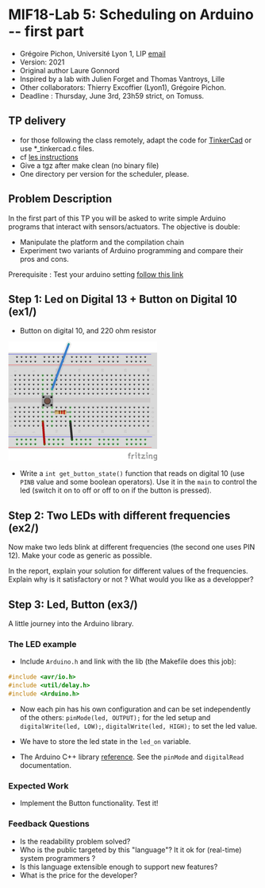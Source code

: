 # MIF18-Lab 5: Scheduling on Arduino -- first part

  * Grégoire Pichon, Université Lyon 1, LIP [email](mailto:gregoire.pichon@univ-lyon1.fr)
  * Version: 2021
  * Original author Laure Gonnord
  * Inspired by a lab with Julien Forget and Thomas Vantroys, Lille
  * Other collaborators: Thierry Excoffier (Lyon1), Grégoire Pichon.
  * Deadline : Thursday, June 3rd, 23h59 strict, on Tomuss.

## TP delivery

* for those following the class remotely, adapt the code for [TinkerCad](http://tinkercad.com) or use *_tinkercad.c files.
* cf [les instructions](http://laure.gonnord.pages.univ-lyon1.fr/advanced-systems/HOWTO_CR_TP_MIF18.md)
* Give a tgz after make clean (no binary file)
* One directory per version for the scheduler, please.

## Problem Description

In the first part of this TP you will be asked to write simple Arduino
programs that interact with sensors/actuators. The objective is
double:
* Manipulate the platform and the compilation chain
* Experiment two variants of Arduino programming and compare their pros and cons.

Prerequisite : Test your arduino setting [follow this
link](_startup_part1.md)

## Step 1:  Led on Digital 13 + Button on Digital 10 (ex1/)

* Button on digital 10, and 220 ohm resistor

![Button on Port Digital 10](figs/p-boutonpoussoir_arduino.png)

*  Write a `int get_button_state()`
  function that reads on digital 10 (use `PINB` value and some boolean
  operators). Use it in the `main` to control the led (switch it on to
  off or off to on if the button is pressed).

## Step 2: Two LEDs with different frequencies (ex2/)

Now make two leds blink at different frequencies (the second one uses
PIN 12). Make your code as generic as possible.

In the report, explain your solution for different values of the
frequencies. Explain why is it satisfactory or not ? What would you
like as a developper?

## Step 3: Led, Button (ex3/)

A little journey into the Arduino library. 

### The LED example
* Include `Arduino.h` and link with the lib (the Makefile does this
job):
```C
#include <avr/io.h>
#include <util/delay.h>
#include <Arduino.h>
```

* Now each pin has his own configuration and can be set independently
of the others:   `pinMode(led, OUTPUT);` for the led setup and
`digitalWrite(led, LOW);`,  `digitalWrite(led, HIGH);` to set the led
value.

* We have to store the led state in the `led_on` variable.

* The Arduino C++ library
[reference](https://www.arduino.cc/en/Reference/HomePage). See
the `pinMode` and `digitalRead` documentation.

### Expected Work

* Implement the Button functionality. Test it!

### Feedback Questions

  - Is the readability problem solved?
  - Who is the public targeted by this "language"? It it ok for
    (real-time) system programmers ? 
  - Is this language extensible enough to support new features?
  - What is the price for the developer?
